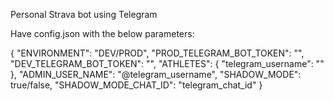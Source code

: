 Personal Strava bot using Telegram

Have config.json with the below parameters:

{
  "ENVIRONMENT": "DEV/PROD",
  "PROD_TELEGRAM_BOT_TOKEN": "",
  "DEV_TELEGRAM_BOT_TOKEN": "",
  "ATHLETES": {
    "telegram_username": ""
  },
  "ADMIN_USER_NAME": "@telegram_username",
  "SHADOW_MODE": true/false,
  "SHADOW_MODE_CHAT_ID": "telegram_chat_id"
}